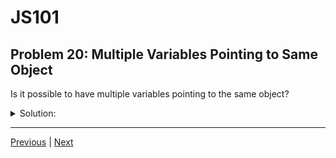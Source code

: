 # JS101
## Problem 20: Multiple Variables Pointing to Same Object

Is it possible to have multiple variables pointing to the same object?

<details>
<summary>Solution:</summary>

Yes, it is possible to have multiple variables pointing to the same object. When you assign an object to a variable, you're storing a reference to that object, not the object itself. Multiple variables can hold references to the same object:

```js
let arr1 = [1, 2, 3];
let arr2 = arr1;  // arr2 now points to the same array as arr1

arr2.push(4);
console.log(arr1);  // [1, 2, 3, 4]
console.log(arr2);  // [1, 2, 3, 4]
```

Both `arr1` and `arr2` reference the same array in memory, so mutating through either variable affects both.

</details>

---

[Previous](19.md) | [Next](21.md)

